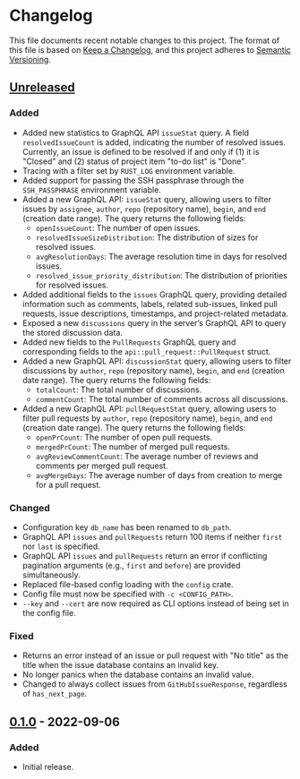 # Changelog

This file documents recent notable changes to this project. The format of this
file is based on [Keep a Changelog](https://keepachangelog.com/en/1.0.0/), and
this project adheres to [Semantic Versioning](https://semver.org/spec/v2.0.0.html).

## [Unreleased]

### Added

- Added new statistics to GraphQL API `issueStat` query. A field
  `resolvedIssueCount` is added, indicating the number of resolved issues.
  Currently, an issue is defined to be resolved if and only if (1) it is
  "Closed" and (2) status of project item "to-do list" is "Done".
- Tracing with a filter set by `RUST_LOG` environment variable.
- Added support for passing the SSH passphrase through the `SSH_PASSPHRASE`
  environment variable.
- Added a new GraphQL API: `issueStat` query, allowing users to filter issues by
  `assignee`, `author`, `repo` (repository name), `begin`, and `end` (creation
  date range). The query returns the following fields:
  - `openIssueCount`: The number of open issues.
  - `resolvedIssueSizeDistribution`: The distribution of sizes for resolved issues.
  - `avgResolutionDays`: The average resolution time in days for resolved issues.
  - `resolved_issue_priority_distribution`: The distribution of priorities for resolved
  issues.
- Added additional fields to the `issues` GraphQL query, providing detailed
  information such as comments, labels, related sub-issues, linked pull
  requests, issue descriptions, timestamps, and project-related metadata.
- Exposed a new `discussions` query in the server’s GraphQL API to query the
  stored discussion data.
- Added new fields to the `PullRequests` GraphQL query and corresponding fields
  to the `api::pull_request::PullRequest` struct.
- Added a new GraphQL API: `discussionStat` query, allowing users to filter
  discussions by `author`, `repo` (repository name), `begin`, and `end`
  (creation date range). The query returns the following fields:
  - `totalCount`: The total number of discussions.
  - `commentCount`: The total number of comments across all discussions.
- Added a new GraphQL API: `pullRequestStat` query, allowing users to filter
  pull requests by `author`, `repo` (repository name), `begin`, and `end`
  (creation date range). The query returns the following fields:
  - `openPrCount`: The number of open pull requests.
  - `mergedPrCount`: The number of merged pull requests.
  - `avgReviewCommentCount`: The average number of reviews and comments per
    merged pull request.
  - `avgMergeDays`: The average number of days from creation to merge for a pull
    request.

### Changed

- Configuration key `db_name` has been renamed to `db_path`.
- GraphQL API `issues` and `pullRequests` return 100 items if neither `first`
  nor `last` is specified.
- GraphQL API `issues` and `pullRequests` return an error if conflicting
  pagination arguments (e.g., `first` and `before`) are provided simultaneously.
- Replaced file-based config loading with the `config` crate.
- Config file must now be specified with `-c <CONFIG_PATH>`.
- `--key` and `--cert` are now required as CLI options instead of being set in
  the config file.

### Fixed

- Returns an error instead of an issue or pull request with "No title" as the
  title when the issue database contains an invalid key.
- No longer panics when the database contains an invalid value.
- Changed to always collect issues from `GitHubIssueResponse`, regardless of `has_next_page`.

## [0.1.0] - 2022-09-06

### Added

- Initial release.

[Unreleased]: https://github.com/aicers/github-dashboard-server/compare/0.1.0...main
[0.1.0]: https://github.com/aicers/github-dashboard-server/tree/0.1.0
